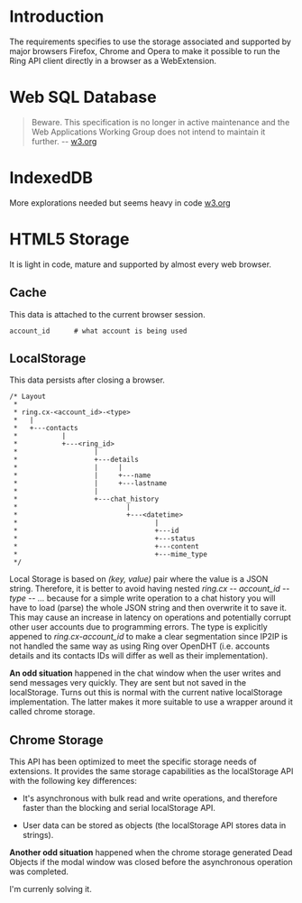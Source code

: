 # Introduction

The requirements specifies to use the storage associated and supported by major browsers Firefox, Chrome and Opera to make it possible to run the Ring API client directly in a browser as a WebExtension.

# Web SQL Database

> Beware. This specification is no longer in active maintenance and the Web Applications Working Group does not intend to maintain it further. -- [w3.org](https://dev.w3.org/html5/webdatabase/)

# IndexedDB

More explorations needed but seems heavy in code [w3.org](https://www.w3.org/TR/IndexedDB/)

# HTML5 Storage

It is light in code, mature and supported by almost every web browser.

## Cache

This data is attached to the current browser session.

    account_id      # what account is being used

## LocalStorage

This data persists after closing a browser.

    /* Layout
     *
     * ring.cx-<account_id>-<type>
     *   |
     *   +---contacts
     *           |
     *           +---<ring_id>
     *                   |
     *                   +---details
     *                   |     |
     *                   |     +---name
     *                   |     +---lastname
     *                   |
     *                   +---chat_history
     *                           |
     *                           +---<datetime>
     *                                  |
     *                                  +---id
     *                                  +---status
     *                                  +---content
     *                                  +---mime_type
     */

Local Storage is based on *(key, value)* pair where the value is a JSON string. Therefore, it is better to avoid having nested *ring.cx -- account_id -- type -- ...* because for a simple write operation to a chat history you will have to load (parse) the whole JSON string and then overwrite it to save it. This may cause an increase in latency on operations and potentially corrupt other user accounts due to programming errors. The type is explicitly appened to *ring.cx-account_id* to make a clear segmentation since IP2IP is not handled the same way as using Ring over OpenDHT (i.e. accounts details and its contacts IDs will differ as well as their implementation).

**An odd situation** happened in the chat window when the user writes and send messages very quickly. They are sent but not saved in the localStorage. Turns out this is normal with the current native localStorage implementation. The latter makes it more suitable to use a wrapper around it called chrome storage.

## Chrome Storage

This API has been optimized to meet the specific storage needs of extensions. It provides the same storage capabilities as the localStorage API with the following key differences:

* It's asynchronous with bulk read and write operations, and therefore faster than the blocking and serial localStorage API.

* User data can be stored as objects (the localStorage API stores data in strings).

**Another odd situation** happened when the chrome storage generated Dead Objects if the modal window was closed before the asynchronous operation was completed.

I'm currenly solving it.

